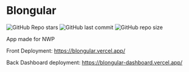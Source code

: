 # Blongular

![GitHub Repo stars](https://img.shields.io/github/stars/momcilovicluka/blongular?style=for-the-badge&color=ff0050) 
![GitHub last commit](https://img.shields.io/github/last-commit/momcilovicluka/blongular?style=for-the-badge&color=ff0050) 
![GitHub repo size](https://img.shields.io/github/repo-size/momcilovicluka/blongular?style=for-the-badge&color=ff0050)

App made for NWP

Front Deployment: https://blongular.vercel.app/

Back Dashboard deployment: https://blongular-dashboard.vercel.app/
